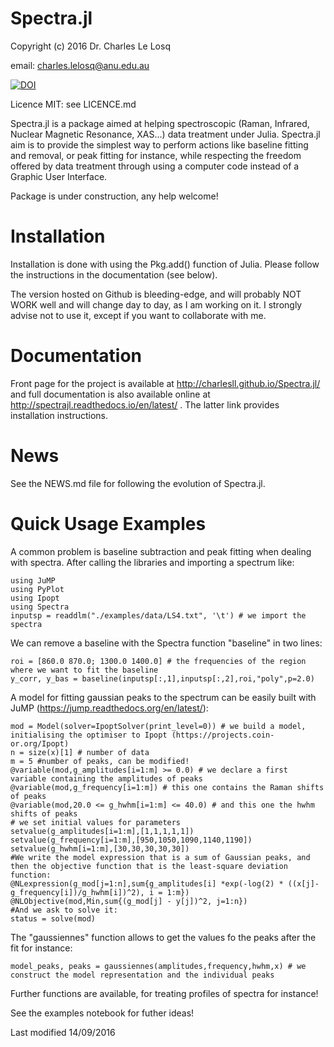 # Spectra.jl

Copyright (c) 2016 Dr. Charles Le Losq

email: charles.lelosq@anu.edu.au

[![DOI](https://zenodo.org/badge/doi/10.5281/zenodo.53940.svg)](http://dx.doi.org/10.5281/zenodo.53940)

Licence MIT: see LICENCE.md

Spectra.jl is a package aimed at helping spectroscopic (Raman, Infrared, Nuclear Magnetic Resonance, XAS...) data treatment under Julia. Spectra.jl aim is to provide the simplest way to perform actions like baseline fitting and removal, or peak fitting for instance, while respecting the freedom offered by data treatment through using a computer code instead of a Graphic User Interface.

Package is under construction, any help welcome!

# Installation

Installation is done with using the Pkg.add() function of Julia. Please follow the instructions in the documentation (see below). 

The version hosted on Github is bleeding-edge, and will probably NOT WORK well and will change day to day, as I am working on it. I strongly advise not to use it, except if you want to collaborate with me.

# Documentation

Front page for the project is available at http://charlesll.github.io/Spectra.jl/ and full documentation is also available online at http://spectrajl.readthedocs.io/en/latest/ . The latter link provides installation instructions.

# News

See the NEWS.md file for following the evolution of Spectra.jl.

# Quick Usage Examples

A common problem is baseline subtraction and peak fitting when dealing with spectra. After calling the libraries and importing a spectrum like:


	using JuMP
	using PyPlot
	using Ipopt
	using Spectra
	inputsp = readdlm("./examples/data/LS4.txt", '\t') # we import the spectra


We can remove a baseline with the Spectra function "baseline" in two lines:

	roi = [860.0 870.0; 1300.0 1400.0] # the frequencies of the region where we want to fit the baseline
	y_corr, y_bas = baseline(inputsp[:,1],inputsp[:,2],roi,"poly",p=2.0)

A model for fitting gaussian peaks to the spectrum can be easily built with JuMP (https://jump.readthedocs.org/en/latest/):

	mod = Model(solver=IpoptSolver(print_level=0)) # we build a model, initialising the optimiser to Ipopt (https://projects.coin-or.org/Ipopt)
	n = size(x)[1] # number of data
	m = 5 #number of peaks, can be modified!
	@variable(mod,g_amplitudes[i=1:m] >= 0.0) # we declare a first variable containing the amplitudes of peaks
	@variable(mod,g_frequency[i=1:m]) # this one contains the Raman shifts of peaks
	@variable(mod,20.0 <= g_hwhm[i=1:m] <= 40.0) # and this one the hwhm shifts of peaks
	# we set initial values for parameters
	setvalue(g_amplitudes[i=1:m],[1,1,1,1,1])
	setvalue(g_frequency[i=1:m],[950,1050,1090,1140,1190])
	setvalue(g_hwhm[i=1:m],[30,30,30,30,30])
	#We write the model expression that is a sum of Gaussian peaks, and then the objective function that is the least-square deviation function:
	@NLexpression(g_mod[j=1:n],sum{g_amplitudes[i] *exp(-log(2) * ((x[j]-g_frequency[i])/g_hwhm[i])^2), i = 1:m})
	@NLObjective(mod,Min,sum{(g_mod[j] - y[j])^2, j=1:n})
	#And we ask to solve it:
	status = solve(mod)


The "gaussiennes" function allows to get the values fo the peaks after the fit for instance:

	model_peaks, peaks = gaussiennes(amplitudes,frequency,hwhm,x) # we construct the model representation and the individual peaks

Further functions are available, for treating profiles of spectra for instance!

See the examples notebook for futher ideas!

Last modified 14/09/2016
